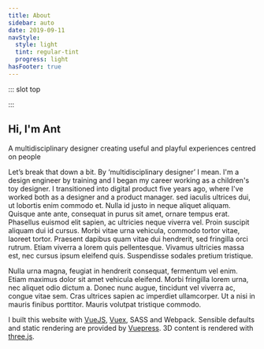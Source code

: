 ```yaml
---
title: About
sidebar: auto
date: 2019-09-11
navStyle:
  style: light
  tint: regular-tint
  progress: light
hasFooter: true
---
```


<style lang="sass">

  .section.about-text
    padding-top: 0
    position: relative
    top: -5em

</style>

::: slot top

<Heros-ThreeHero/>

:::

<Content-TextSection columnOffset="title-offset" padding="about-text">

<!-- INTERACTION (INTERFACE DESIGN AND HUMAN-COMPUTER INTERACTION), EXPERIENCE (UX DESIGN AND ALL OTHER EXPERIENCE) AND PRODUCT DESIGNER -->

<!--

innovative thinker and tinkerer,

passion for solving complex multi-platform user-experience challenges

by research and deep understanding of users

define and uphold design principles, evolving

creative visionary

bringing real-life experiences into the digital world, challenging current thinking of technology interaction

manage the design team’s work in line with sprints and the product roadmap

can-do attitude - solutions rather than problems - and drive to continuously learn

open-mindedness to non-traditional solutions

Self-motivation and team-player attitude

Highly organised, methodical and flexible individual

Strong ability to evaluate and distill user feedback and research to suggest improvements

Background in industrial or product design

Experience working to Agile and Lean methodologies






multidisciplinary
creative studio at the intersection
of art, design and technology.
Emotional experiences aimed at improving results





I take time and energy throughout the design process to carefully understand and unify the needs of both the user and the stakeholders(s). This care extends throughout the feature development, design process, and production phase by testing early and often. I’m passionate about filtering complex problems into simple and actionable solutions which allows people to be more efficient with their time.

I strive to push the world forward by creating a bridge between people and technology.

experiment across different disciplines and fields. With a focus on exploring the intersection between art direction, interaction, moving image and emerging technologies. Deep understanding of my clients - ranging from start-ups to global brands — to deliver meaningful, lasting experiences through playful interactions and rigorous design thinking.

Having an academic background in computer science and design, I have led the design of complex projects at an array of organizations that include SoundCloud, IBM, Zalando, Babbel, T-Mobile, IDAGIO, and Veee™ over the last decade.

My services cover multiple stages of the product development cycle including design sprints, user research, interaction design, user interface design, prototyping, and branding.

I strive to build honest and purposeful products that deserve to exist. With the help of technology and design, I aim to blend simplicity with a delightful user experience, where there is a solid harmony of functionality, usability, and aesthetics. Process is important to me. I want to make work with heart, purpose, and originality, with collaborators and brands who value the same things.

Previously, I joined Dropbox as an early product designer and second illustrator on the team, and before that I studied management, marketing, and operations at the University of Pennsylvania's Wharton School.

Inspired by experimental methods within contemporary art and design, natural sciences and engineering, her work could be seen as ongoing research, oscillating in the media art field.

Time-critical MVPs at startups to large-scale platform overhauls affecting millions of users

turning insights into effective concepts

I believe great product design comes from a focus on the right questions, not the right answers.

Throughout my experience as a designer, I've had the pleasure of working with some talented and passionate people, striving for a shared goal in created the best experience for the end user and also the clients.

Anthony Moles is a multidisciplinary designer and artist who creates data-driven experiences. He is interested in finding harmonies between digital and physical materials. He is currently dreaming up the future of spatial computing at ---.  

I'm an independent illustrator and artist who loves drawing and designing physical experiences for other people. I draw illustrations, create illustration brand systems with heart, paint murals, and design physical installations and experiences that bring people closer together.

I have more than a decade of expertise that covers the entire human-centred design process: from research and strategy to finished interface design and front-end development. My background is in design, which is complemented by a lifetime of tinkering with digital tools, languages, and technologies.


I'm skeptical about what is and am determined to have a positive impact by...

OpenGL/WebGL, Graphics Shaders, VR/AR, 3D, Visual FX & Dynamic Film

-->

## Hi, I'm Ant

<p class="subtitle">
  A multidisciplinary designer creating useful and playful experiences centred on people
</p>

Let’s break that down a bit. By ‘multidisciplinary designer’ I mean. I'm a design engineer by training and I began my career working as a children's toy designer. I transitioned into digital product five years ago, where I've worked both as a designer and a product manager. sed iaculis ultrices dui, ut lobortis enim commodo et. Nulla id justo in neque aliquet aliquam. Quisque ante ante, consequat in purus sit amet, ornare tempus erat. Phasellus euismod elit sapien, ac ultricies neque viverra vel. Proin suscipit aliquam dui id cursus. Morbi vitae urna vehicula, commodo tortor vitae, laoreet tortor. Praesent dapibus quam vitae dui hendrerit, sed fringilla orci rutrum. Etiam viverra a lorem quis pellentesque. Vivamus ultricies massa est, nec cursus ipsum eleifend quis. Suspendisse sodales pretium tristique.

Nulla urna magna, feugiat in hendrerit consequat, fermentum vel enim. Etiam maximus dolor sit amet vehicula eleifend. Morbi fringilla lorem urna, nec aliquet odio dictum a. Donec nunc augue, tincidunt vel viverra ac, congue vitae sem. Cras ultrices sapien ac imperdiet ullamcorper. Ut a nisi in mauris finibus porttitor. Mauris volutpat tristique commodo.

I built this website with [VueJS](https://vuejs.org/), [Vuex](https://vuex.vuejs.org/), SASS and Webpack. Sensible defaults and static rendering are provided by [Vuepress](https://vuepress.vuejs.org/). 3D content is rendered with [three.js](https://threejs.org/).

<template v-slot:aside>

**Design**
Etiam consequat urna ut mauris lacinia placerat. Nunc nulla est, pharetra blandit tincidunt eget, ullamcorper in quam.

**Technology**
Phasellus dapibus sodales pretium. Mauris et magna in est interdum sagittis. Vivamus ac ullamcorper quam.

**People**
Art Direction • Branding • Digital • Graphic Design • Installations • Moving Image • Web Development

**Product**
Phasellus dapibus sodales pretium. Mauris et magna in est interdum sagittis. Vivamus ac ullamcorper quam.

</template>

</Content-TextSection>




<About-TimelineSection padding="is-timeline">

<template v-slot:2020>

<About-TimelineItem type="App" label="test 1"/>
<About-TimelineItem type="Web" label="test 2"/>
<About-TimelineItem type="Book" label="test 3"/>
<About-TimelineItem type="Art" label="test 4"/>
<About-TimelineItem type="Lesson" label="test 5">

Test content slot _emphasis_ **bold**

</About-TimelineItem>
<About-TimelineItem type="Web" label="test 6">
<p>Portfolio update
<Content-ModalLink label="details">
<template v-slot:modal>
<div class="container is-full-width content">

Modal content

</div>
</template>
</Content-ModalLink>
</p>
</About-TimelineItem>
<About-TimelineItem type="App" label="test 7"/>
<About-TimelineItem type="Course" label="test 8"/>

</template>

<template v-slot:2019>

<About-TimelineItem type="App" label="test 1"/>
<About-TimelineItem type="Web" label="test 2"/>
<About-TimelineItem type="Book" label="Inspired - Marty Cagan"/>
<About-TimelineItem type="Art" label="test 4"/>
<About-TimelineItem type="App" label="test 7"/>
<About-TimelineItem type="Work" label="test 8">

Product Manager at Ecosia

</About-TimelineItem>
<About-TimelineItem type="Course" label="test 8"/>
<About-TimelineItem type="Device" label="Wacom Cintiq Companion 2 (already broken)"/>

</template>

<template v-slot:2018>

<About-TimelineItem type="Web" label="test 2"/>
<About-TimelineItem type="Book" label="test 3"/>
<About-TimelineItem type="Art" label="test 4"/>
<About-TimelineItem type="App" label="test 5"/>
<About-TimelineItem type="Course" label="test 8"/>
<About-TimelineItem type="Work" label="test 8">

Product Designer at Ecosia

</About-TimelineItem>

</template>

<template v-slot:2017>

<About-TimelineItem type="Art" label="test 4"/>
<About-TimelineItem type="App" label="test 5"/>
<About-TimelineItem type="Web" label="test 6"/>
<About-TimelineItem type="App" label="test 7"/>
<About-TimelineItem type="App" label="test 8">

[BLKBRD](http://bit.ly/blkbrdapp) digital messages located in the physical world

</About-TimelineItem>
<About-TimelineItem type="Course" label="test 8"/>

</template>

<template v-slot:2016>

<About-TimelineItem type="Art" label="test 4"/>
<About-TimelineItem type="App" label="test 5"/>
<About-TimelineItem type="Web" label="test 6"/>
<About-TimelineItem type="App" label="test 7"/>
<About-TimelineItem type="Course" label="test 8"/>

</template>

<template v-slot:2015>

<About-TimelineItem type="App" label="test 1"/>
<About-TimelineItem type="Web" label="test 2"/>
<About-TimelineItem type="Web" label="test 6"/>
<About-TimelineItem type="App" label="test 7"/>
<About-TimelineItem type="Course" label="test 8"/>

</template>

<template v-slot:2014>

<About-TimelineItem type="App" label="test 1"/>
<About-TimelineItem type="Web" label="test 2"/>
<About-TimelineItem type="Book" label="test 3"/>
<About-TimelineItem type="Art" label="test 4"/>
<About-TimelineItem type="App" label="test 5"/>
<About-TimelineItem type="Web" label="test 6"/>
<About-TimelineItem type="App" label="test 7"/>
<About-TimelineItem type="Course" label="test 8"/>

</template>

<template v-slot:2013>

<About-TimelineItem type="Book" label="test 3"/>
<About-TimelineItem type="Art" label="test 4"/>
<About-TimelineItem type="App" label="test 5"/>
<About-TimelineItem type="Web" label="test 6"/>
<About-TimelineItem type="App" label="test 7"/>
<About-TimelineItem type="Course" label="test 8"/>

</template>

<template v-slot:2012>

<About-TimelineItem type="App" label="test 1"/>
<About-TimelineItem type="Web" label="test 2"/>
<About-TimelineItem type="Book" label="test 3"/>
<About-TimelineItem type="Art" label="test 4"/>
<About-TimelineItem type="App" label="test 5"/>
<About-TimelineItem type="Web" label="test 6"/>

</template>

<template v-slot:2011>

<About-TimelineItem type="App" label="test 1"/>
<About-TimelineItem type="Web" label="test 2"/>
<About-TimelineItem type="Book" label="test 3"/>
<About-TimelineItem type="Art" label="test 4"/>
<About-TimelineItem type="App" label="test 5"/>
<About-TimelineItem type="Web" label="test 6"/>
<About-TimelineItem type="App" label="test 7"/>
<About-TimelineItem type="Course" label="test 8"/>

</template>

<template v-slot:2010>

<About-TimelineItem type="App" label="test 1"/>
<About-TimelineItem type="Web" label="test 2"/>
<About-TimelineItem type="Book" label="test 3"/>
<About-TimelineItem type="Art" label="test 4"/>
<About-TimelineItem type="App" label="test 5"/>
<About-TimelineItem type="Web" label="test 6"/>
<About-TimelineItem type="App" label="test 7"/>
<About-TimelineItem type="Course" label="test 8"/>

</template>

<template v-slot:2009>

<About-TimelineItem type="App" label="test 1"/>
<About-TimelineItem type="Web" label="test 2"/>
<About-TimelineItem type="Book" label="test 3"/>
<About-TimelineItem type="Art" label="test 4"/>
<About-TimelineItem type="App" label="test 5"/>
<About-TimelineItem type="Web" label="test 6"/>
<About-TimelineItem type="App" label="test 7"/>
<About-TimelineItem type="Course" label="test 8"/>

</template>

<template v-slot:2008>

<About-TimelineItem type="App" label="test 1"/>
<About-TimelineItem type="Web" label="test 2"/>
<About-TimelineItem type="Book" label="test 3"/>
<About-TimelineItem type="Art" label="test 4"/>
<About-TimelineItem type="App" label="test 5"/>
<About-TimelineItem type="Web" label="test 6"/>
<About-TimelineItem type="App" label="test 7"/>
<About-TimelineItem type="Course" label="test 8"/>

</template>


</About-TimelineSection>


<About-AboutContact/>
